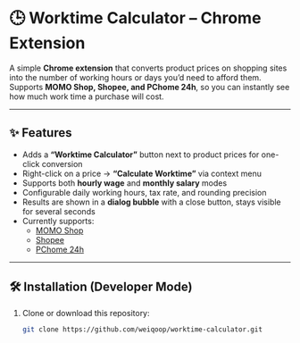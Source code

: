 # 🕒 Worktime Calculator – Chrome Extension

A simple **Chrome extension** that converts product prices on shopping sites into the number of working hours or days you’d need to afford them.  
Supports **MOMO Shop, Shopee, and PChome 24h**, so you can instantly see how much work time a purchase will cost.

---

## ✨ Features
- Adds a **“Worktime Calculator”** button next to product prices for one-click conversion  
- Right-click on a price → **“Calculate Worktime”** via context menu  
- Supports both **hourly wage** and **monthly salary** modes  
- Configurable daily working hours, tax rate, and rounding precision  
- Results are shown in a **dialog bubble** with a close button, stays visible for several seconds  
- Currently supports:
  - [MOMO Shop](https://www.momoshop.com.tw/)  
  - [Shopee](https://shopee.tw/)  
  - [PChome 24h](https://24h.pchome.com.tw/)

---

## 🛠 Installation (Developer Mode)
1. Clone or download this repository:
   ```bash
   git clone https://github.com/weiqoop/worktime-calculator.git
